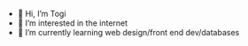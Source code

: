 - 👋 Hi, I’m Togi
- 👀 I’m interested in the internet
- 🌱 I’m currently learning web design/front end dev/databases
